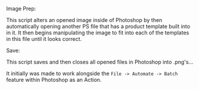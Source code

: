 Image Prep:

This script alters an opened image inside of Photoshop by then automatically opening another PS file that has a product template
built into in it. It then begins manipulating the image to fit into each of the templates in this file until it looks correct.

Save:

This script saves and then closes all opened files in Photoshop into .png's...

It initially was made to work alongside the `File -> Automate -> Batch`  feature within Photoshop as an Action.
